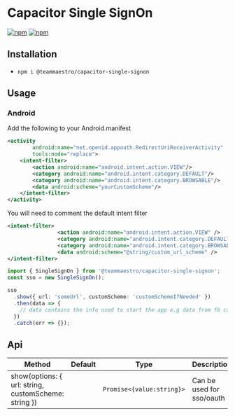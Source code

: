 # Capacitor Single SignOn

[![npm](https://img.shields.io/npm/v/@teammaestro/capacitor-single-signon.svg)](https://www.npmjs.com/package/@teammaestro/capacitor-single-signon)
[![npm](https://img.shields.io/npm/dt/@teammaestro/capacitor-single-signon.svg?label=npm%20downloads)](https://www.npmjs.com/package/@teammaestro/capacitor-single-signon)

## Installation

- `npm i @teammaestro/capacitor-single-signon`

## Usage

### Android

Add the following to your Android.manifest

```xml
<activity
        android:name="net.openid.appauth.RedirectUriReceiverActivity"
        tools:node="replace">
    <intent-filter>
        <action android:name="android.intent.action.VIEW"/>
        <category android:name="android.intent.category.DEFAULT"/>
        <category android:name="android.intent.category.BROWSABLE"/>
        <data android:scheme="yourCustomScheme"/>
    </intent-filter>
</activity>
```

You will need to comment the default intent filter

```xml
<intent-filter>
                <action android:name="android.intent.action.VIEW" />
                <category android:name="android.intent.category.DEFAULT" />
                <category android:name="android.intent.category.BROWSABLE" />
                <data android:scheme="@string/custom_url_scheme" />
</intent-filter>
```

```ts
import { SingleSignOn } from '@teammaestro/capacitor-single-signon';
const sso = new SingleSignOn();

sso
  .show({ url: 'someUrl', customScheme: 'customSchemeIfNeeded' })
  .then(data => {
    // data contains the info used to start the app e.g data from fb callback
  })
  .catch(err => {});
```

## Api

| Method                                               | Default | Type                      | Description                 |
| ---------------------------------------------------- | ------- | ------------------------- | --------------------------- |
| show(options: { url: string, customScheme: string }) |         | `Promise<{value:string}>` | Can be used for sso/oauth |

